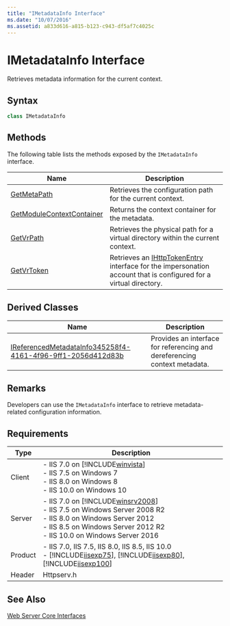 ```yaml
---
title: "IMetadataInfo Interface"
ms.date: "10/07/2016"
ms.assetid: a833d616-a815-b123-c943-df5af7c4025c
---
```

# IMetadataInfo Interface

Retrieves metadata information for the current context.  
  
## Syntax  
  
```cpp  
class IMetadataInfo  
```  
  
## Methods  

 The following table lists the methods exposed by the `IMetadataInfo` interface.  
  
|Name|Description|  
|----------|-----------------|  
|[GetMetaPath](../../web-development-reference/native-code-api-reference/imetadatainfo-getmetapath-method.md)|Retrieves the configuration path for the current context.|  
|[GetModuleContextContainer](../../web-development-reference/native-code-api-reference/imetadatainfo-getmodulecontextcontainer-method.md)|Returns the context container for the metadata.|  
|[GetVrPath](../../web-development-reference/native-code-api-reference/imetadatainfo-getvrpath-method.md)|Retrieves the physical path for a virtual directory within the current context.|  
|[GetVrToken](../../web-development-reference/native-code-api-reference/imetadatainfo-getvrtoken-method.md)|Retrieves an [IHttpTokenEntry](../../web-development-reference/native-code-api-reference/ihttptokenentry-interface.md) interface for the impersonation account that is configured for a virtual directory.|  
  
## Derived Classes  
  
|Name|Description|  
|----------|-----------------|  
|[IReferencedMetadataInfo345258f4-4161-4f96-9ff1-2056d412d83b](../../web-development-reference/native-code-api-reference/ihttpserver2-interface.md)|Provides an interface for referencing and dereferencing context metadata.|  
  
## Remarks  

 Developers can use the `IMetadataInfo` interface to retrieve metadata-related configuration information.  
  
## Requirements  
  
|Type|Description|  
|----------|-----------------|  
|Client|-   IIS 7.0 on [!INCLUDE[winvista](../../wmi-provider/includes/winvista-md.md)]<br />-   IIS 7.5 on Windows 7<br />-   IIS 8.0 on Windows 8<br />-   IIS 10.0 on Windows 10|  
|Server|-   IIS 7.0 on [!INCLUDE[winsrv2008](../../wmi-provider/includes/winsrv2008-md.md)]<br />-   IIS 7.5 on Windows Server 2008 R2<br />-   IIS 8.0 on Windows Server 2012<br />-   IIS 8.5 on Windows Server 2012 R2<br />-   IIS 10.0 on Windows Server 2016|  
|Product|-   IIS 7.0, IIS 7.5, IIS 8.0, IIS 8.5, IIS 10.0<br />-   [!INCLUDE[iisexp75](../../web-development-reference/native-code-api-reference/includes/iisexp75-md.md)], [!INCLUDE[iisexp80](../../web-development-reference/native-code-api-reference/includes/iisexp80-md.md)], [!INCLUDE[iisexp100](../../web-development-reference/native-code-api-reference/includes/iisexp100-md.md)]|  
|Header|Httpserv.h|  
  
## See Also  

 [Web Server Core Interfaces](../../web-development-reference/native-code-api-reference/web-server-core-interfaces.md)
